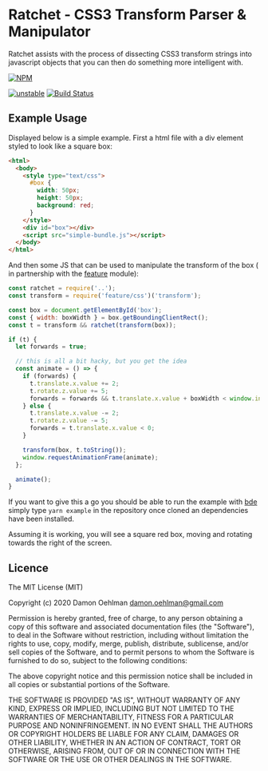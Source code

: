 # Ratchet - CSS3 Transform Parser & Manipulator

Ratchet assists with the process of dissecting CSS3 transform strings into
javascript objects that you can then do something more intelligent with.

[![NPM](https://nodei.co/npm/ratchet.png)](https://nodei.co/npm/ratchet/)

[![unstable](https://img.shields.io/badge/stability-unstable-yellowgreen.svg)](https://github.com/dominictarr/stability#unstable) [![Build Status](https://api.travis-ci.org/DamonOehlman/ratchet.svg?branch=master)](https://travis-ci.org/DamonOehlman/ratchet)

## Example Usage

Displayed below is a simple example. First a html file with a div element
styled to look like a square box:

```html
<html>
  <body>
    <style type="text/css">
      #box {
        width: 50px;
        height: 50px;
        background: red;
      }
    </style>
    <div id="box"></div>
    <script src="simple-bundle.js"></script>
  </body>
</html>
```

And then some JS that can be used to manipulate the transform of the box (
in partnership with the [feature](https://github.com/DamonOehlman/feature)
module):

```js
const ratchet = require('..');
const transform = require('feature/css')('transform');

const box = document.getElementById('box');
const { width: boxWidth } = box.getBoundingClientRect();
const t = transform && ratchet(transform(box));

if (t) {
  let forwards = true;

  // this is all a bit hacky, but you get the idea
  const animate = () => {
    if (forwards) {
      t.translate.x.value += 2;
      t.rotate.z.value += 5;
      forwards = forwards && t.translate.x.value + boxWidth < window.innerWidth;
    } else {
      t.translate.x.value -= 2;
      t.rotate.z.value -= 5;
      forwards = t.translate.x.value < 0;
    }

    transform(box, t.toString());
    window.requestAnimationFrame(animate);
  };

  animate();
}
```

If you want to give this a go you should be able to run the example with
[bde](https://github.com/DamonOehlman/bde) simply type `yarn example`
in the repository once cloned an dependencies have been installed.

Assuming it is working, you will see a square red box, moving
and rotating towards the right of the screen.

## Licence

The MIT License (MIT)

Copyright (c) 2020 Damon Oehlman <damon.oehlman@gmail.com>

Permission is hereby granted, free of charge, to any person obtaining a copy
of this software and associated documentation files (the "Software"), to deal
in the Software without restriction, including without limitation the rights
to use, copy, modify, merge, publish, distribute, sublicense, and/or sell
copies of the Software, and to permit persons to whom the Software is
furnished to do so, subject to the following conditions:

The above copyright notice and this permission notice shall be included in all
copies or substantial portions of the Software.

THE SOFTWARE IS PROVIDED "AS IS", WITHOUT WARRANTY OF ANY KIND, EXPRESS OR
IMPLIED, INCLUDING BUT NOT LIMITED TO THE WARRANTIES OF MERCHANTABILITY,
FITNESS FOR A PARTICULAR PURPOSE AND NONINFRINGEMENT. IN NO EVENT SHALL THE
AUTHORS OR COPYRIGHT HOLDERS BE LIABLE FOR ANY CLAIM, DAMAGES OR OTHER
LIABILITY, WHETHER IN AN ACTION OF CONTRACT, TORT OR OTHERWISE, ARISING FROM,
OUT OF OR IN CONNECTION WITH THE SOFTWARE OR THE USE OR OTHER DEALINGS IN THE
SOFTWARE.
